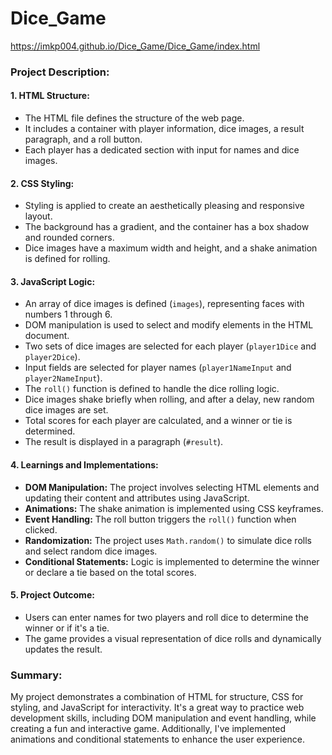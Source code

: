 # Dice_Game
https://imkp004.github.io/Dice_Game/Dice_Game/index.html

### Project Description:

#### 1. **HTML Structure:**
   - The HTML file defines the structure of the web page.
   - It includes a container with player information, dice images, a result paragraph, and a roll button.
   - Each player has a dedicated section with input for names and dice images.

#### 2. **CSS Styling:**
   - Styling is applied to create an aesthetically pleasing and responsive layout.
   - The background has a gradient, and the container has a box shadow and rounded corners.
   - Dice images have a maximum width and height, and a shake animation is defined for rolling.

#### 3. **JavaScript Logic:**
   - An array of dice images is defined (`images`), representing faces with numbers 1 through 6.
   - DOM manipulation is used to select and modify elements in the HTML document.
   - Two sets of dice images are selected for each player (`player1Dice` and `player2Dice`).
   - Input fields are selected for player names (`player1NameInput` and `player2NameInput`).
   - The `roll()` function is defined to handle the dice rolling logic.
   - Dice images shake briefly when rolling, and after a delay, new random dice images are set.
   - Total scores for each player are calculated, and a winner or tie is determined.
   - The result is displayed in a paragraph (`#result`).

#### 4. **Learnings and Implementations:**
   - **DOM Manipulation:** The project involves selecting HTML elements and updating their content and attributes using JavaScript.
   - **Animations:** The shake animation is implemented using CSS keyframes.
   - **Event Handling:** The roll button triggers the `roll()` function when clicked.
   - **Randomization:** The project uses `Math.random()` to simulate dice rolls and select random dice images.
   - **Conditional Statements:** Logic is implemented to determine the winner or declare a tie based on the total scores.

#### 5. **Project Outcome:**
   - Users can enter names for two players and roll dice to determine the winner or if it's a tie.
   - The game provides a visual representation of dice rolls and dynamically updates the result.

### Summary:
My project demonstrates a combination of HTML for structure, CSS for styling, and JavaScript for interactivity. It's a great way to practice web development skills, including DOM manipulation and event handling, while creating a fun and interactive game. Additionally, I've implemented animations and conditional statements to enhance the user experience.
